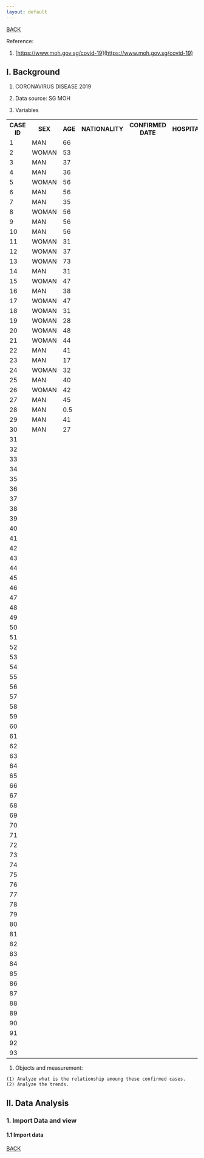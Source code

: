 ```yaml
---
layout: default
---
```


[BACK](./)

Reference:

1. [https://www.moh.gov.sg/covid-19](https://www.moh.gov.sg/covid-19)

## I. Background

1. CORONAVIRUS DISEASE 2019

1. Data source: SG MOH

1. Variables
<table>
  <tr>
    <th>CASE ID</th> <th>SEX</th> <th>AGE</th> <th>NATIONALITY</th> <th>CONFIRMED DATE</th> <th>HOSPITAL</th>
  </tr>
  <tr>
    <td>1</td> <td>MAN</td> <td>66</td> <td></td> <td></td> <td></td>
  </tr>
  <tr>
    <td>2</td> <td>WOMAN</td> <td>53</td> <td></td> <td></td> <td></td>
  </tr>
  <tr>
    <td>3</td> <td>MAN</td> <td>37</td> <td></td> <td></td> <td></td>
  </tr>
  <tr>
    <td>4</td> <td>MAN</td> <td>36</td> <td></td> <td></td> <td></td>
  </tr>
  <tr>
    <td>5</td> <td>WOMAN</td> <td>56</td> <td></td> <td></td> <td></td>
  </tr>
  <tr>
    <td>6</td> <td>MAN</td> <td>56</td> <td></td> <td></td> <td></td>
  </tr>
  <tr>
    <td>7</td> <td>MAN</td> <td>35</td> <td></td> <td></td> <td></td>
  </tr>
  <tr>
    <td>8</td> <td>WOMAN</td> <td>56</td> <td></td> <td></td> <td></td>
  </tr>
  <tr>
    <td>9</td> <td>MAN</td> <td>56</td> <td></td> <td></td> <td></td>
  </tr>
  <tr>
    <td>10</td> <td>MAN</td> <td>56</td> <td></td> <td></td> <td></td>
  </tr>
  <tr>
    <td>11</td> <td>WOMAN</td> <td>31</td> <td></td> <td></td> <td></td>
  </tr>
  <tr>
    <td>12</td> <td>WOMAN</td> <td>37</td> <td></td> <td></td> <td></td>
  </tr>
  <tr>
    <td>13</td> <td>WOMAN</td> <td>73</td> <td></td> <td></td> <td></td>
  </tr>
  <tr>
    <td>14</td> <td>MAN</td> <td>31</td> <td></td> <td></td> <td></td>
  </tr>
  <tr>
    <td>15</td> <td>WOMAN</td> <td>47</td> <td></td> <td></td> <td></td>
  </tr>
  <tr>
    <td>16</td> <td>MAN</td> <td>38</td> <td></td> <td></td> <td></td>
  </tr>
  <tr>
    <td>17</td> <td>WOMAN</td> <td>47</td> <td></td> <td></td> <td></td>
  </tr>
  <tr>
    <td>18</td> <td>WOMAN</td> <td>31</td> <td></td> <td></td> <td></td>
  </tr>
  <tr>
    <td>19</td> <td>WOMAN</td> <td>28</td> <td></td> <td></td> <td></td>
  </tr>
  <tr>
    <td>20</td> <td>WOMAN</td> <td>48</td> <td></td> <td></td> <td></td>
  </tr>
  <tr>
    <td>21</td> <td>WOMAN</td> <td>44</td> <td></td> <td></td> <td></td>
  </tr>
  <tr>
    <td>22</td> <td>MAN</td> <td>41</td> <td></td> <td></td> <td></td>
  </tr>
  <tr>
    <td>23</td> <td>MAN</td> <td>17</td> <td></td> <td></td> <td></td>
  </tr>
  <tr>
    <td>24</td> <td>WOMAN</td> <td>32</td> <td></td> <td></td> <td></td>
  </tr>
  <tr>
    <td>25</td> <td>MAN</td> <td>40</td> <td></td> <td></td> <td></td>
  </tr>
  <tr>
    <td>26</td> <td>WOMAN</td> <td>42</td> <td></td> <td></td> <td></td>
  </tr>
  <tr>
    <td>27</td> <td>MAN</td> <td>45</td> <td></td> <td></td> <td></td>
  </tr>
  <tr>
    <td>28</td> <td>MAN</td> <td>0.5</td> <td></td> <td></td> <td></td>
  </tr>
  <tr>
    <td>29</td> <td>MAN</td> <td>41</td> <td></td> <td></td> <td></td>
  </tr>
  <tr>
    <td>30</td> <td>MAN</td> <td>27</td> <td></td> <td></td> <td></td>
  </tr>
  <tr>
    <td>31</td> <td></td> <td></td> <td></td> <td></td> <td></td>
  </tr>
  <tr>
    <td>32</td> <td></td> <td></td> <td></td> <td></td> <td></td>
  </tr>
  <tr>
    <td>33</td> <td></td> <td></td> <td></td> <td></td> <td></td>
  </tr>
  <tr>
    <td>34</td> <td></td> <td></td> <td></td> <td></td> <td></td>
  </tr>
  <tr>
    <td>35</td> <td></td> <td></td> <td></td> <td></td> <td></td>
  </tr>
  <tr>
    <td>36</td> <td></td> <td></td> <td></td> <td></td> <td></td>
  </tr>
  <tr>
    <td>37</td> <td></td> <td></td> <td></td> <td></td> <td></td>
  </tr>
  <tr>
    <td>38</td> <td></td> <td></td> <td></td> <td></td> <td></td>
  </tr>
  <tr>
    <td>39</td> <td></td> <td></td> <td></td> <td></td> <td></td>
  </tr>
  <tr>
    <td>40</td> <td></td> <td></td> <td></td> <td></td> <td></td>
  </tr>
  <tr>
    <td>41</td> <td></td> <td></td> <td></td> <td></td> <td></td>
  </tr>
  <tr>
    <td>42</td> <td></td> <td></td> <td></td> <td></td> <td></td>
  </tr>
  <tr>
    <td>43</td> <td></td> <td></td> <td></td> <td></td> <td></td>
  </tr>
  <tr>
    <td>44</td> <td></td> <td></td> <td></td> <td></td> <td></td>
  </tr>
  <tr>
    <td>45</td> <td></td> <td></td> <td></td> <td></td> <td></td>
  </tr>
  <tr>
    <td>46</td> <td></td> <td></td> <td></td> <td></td> <td></td>
  </tr>
  <tr>
    <td>47</td> <td></td> <td></td> <td></td> <td></td> <td></td>
  </tr>
  <tr>
    <td>48</td> <td></td> <td></td> <td></td> <td></td> <td></td>
  </tr>
  <tr>
    <td>49</td> <td></td> <td></td> <td></td> <td></td> <td></td>
  </tr>
  <tr>
    <td>50</td> <td></td> <td></td> <td></td> <td></td> <td></td>
  </tr>
  <tr>
    <td>51</td> <td></td> <td></td> <td></td> <td></td> <td></td>
  </tr>
  <tr>
    <td>52</td> <td></td> <td></td> <td></td> <td></td> <td></td>
  </tr>
  <tr>
    <td>53</td> <td></td> <td></td> <td></td> <td></td> <td></td>
  </tr>
  <tr>
    <td>54</td> <td></td> <td></td> <td></td> <td></td> <td></td>
  </tr>
  <tr>
    <td>55</td> <td></td> <td></td> <td></td> <td></td> <td></td>
  </tr>
  <tr>
    <td>56</td> <td></td> <td></td> <td></td> <td></td> <td></td>
  </tr>
  <tr>
    <td>57</td> <td></td> <td></td> <td></td> <td></td> <td></td>
  </tr>
  <tr>
    <td>58</td> <td></td> <td></td> <td></td> <td></td> <td></td>
  </tr>
  <tr>
    <td>59</td> <td></td> <td></td> <td></td> <td></td> <td></td>
  </tr>
  <tr>
    <td>60</td> <td></td> <td></td> <td></td> <td></td> <td></td>
  </tr>
  <tr>
    <td>61</td> <td></td> <td></td> <td></td> <td></td> <td></td>
  </tr>
  <tr>
    <td>62</td> <td></td> <td></td> <td></td> <td></td> <td></td>
  </tr>
  <tr>
    <td>63</td> <td></td> <td></td> <td></td> <td></td> <td></td>
  </tr>
  <tr>
    <td>64</td> <td></td> <td></td> <td></td> <td></td> <td></td>
  </tr>
  <tr>
    <td>65</td> <td></td> <td></td> <td></td> <td></td> <td></td>
  </tr>
  <tr>
    <td>66</td> <td></td> <td></td> <td></td> <td></td> <td></td>
  </tr>
  <tr>
    <td>67</td> <td></td> <td></td> <td></td> <td></td> <td></td>
  </tr>
  <tr>
    <td>68</td> <td></td> <td></td> <td></td> <td></td> <td></td>
  </tr>
  <tr>
    <td>69</td> <td></td> <td></td> <td></td> <td></td> <td></td>
  </tr>
  <tr>
    <td>70</td> <td></td> <td></td> <td></td> <td></td> <td></td>
  </tr>
  <tr>
    <td>71</td> <td></td> <td></td> <td></td> <td></td> <td></td>
  </tr>
  <tr>
    <td>72</td> <td></td> <td></td> <td></td> <td></td> <td></td>
  </tr>
  <tr>
    <td>73</td> <td></td> <td></td> <td></td> <td></td> <td></td>
  </tr>
  <tr>
    <td>74</td> <td></td> <td></td> <td></td> <td></td> <td></td>
  </tr>
  <tr>
    <td>75</td> <td></td> <td></td> <td></td> <td></td> <td></td>
  </tr>
  <tr>
    <td>76</td> <td></td> <td></td> <td></td> <td></td> <td></td>
  </tr>
  <tr>
    <td>77</td> <td></td> <td></td> <td></td> <td></td> <td></td>
  </tr>
  <tr>
    <td>78</td> <td></td> <td></td> <td></td> <td></td> <td></td>
  </tr>
  <tr>
    <td>79</td> <td></td> <td></td> <td></td> <td></td> <td></td>
  </tr>
  <tr>
    <td>80</td> <td></td> <td></td> <td></td> <td></td> <td></td>
  </tr>
  <tr>
    <td>81</td> <td></td> <td></td> <td></td> <td></td> <td></td>
  </tr>
  <tr>
    <td>82</td> <td></td> <td></td> <td></td> <td></td> <td></td>
  </tr>
  <tr>
    <td>83</td> <td></td> <td></td> <td></td> <td></td> <td></td>
  </tr>
  <tr>
    <td>84</td> <td></td> <td></td> <td></td> <td></td> <td></td>
  </tr>
  <tr>
    <td>85</td> <td></td> <td></td> <td></td> <td></td> <td></td>
  </tr>
  <tr>
    <td>86</td> <td></td> <td></td> <td></td> <td></td> <td></td>
  </tr>
  <tr>
    <td>87</td> <td></td> <td></td> <td></td> <td></td> <td></td>
  </tr>
  <tr>
    <td>88</td> <td></td> <td></td> <td></td> <td></td> <td></td>
  </tr>
  <tr>
    <td>89</td> <td></td> <td></td> <td></td> <td></td> <td></td>
  </tr>
  <tr>
    <td>90</td> <td></td> <td></td> <td></td> <td></td> <td></td>
  </tr>
  <tr>
    <td>91</td> <td></td> <td></td> <td></td> <td></td> <td></td>
  </tr>
  <tr>
    <td>92</td> <td></td> <td></td> <td></td> <td></td> <td></td>
  </tr>
  <tr>
    <td>93</td> <td></td> <td></td> <td></td> <td></td> <td></td>
  </tr>
</table>

1. Objects and measurement:
```
(1) Analyze what is the relationship amoung these confirmed cases.
(2) Analyze the trends.
```

## II. Data Analysis

### 1. Import Data and view

#### 1.1 Import data


[BACK](./)
